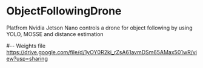 # ObjectFollowingDrone
 Platfrom Nvidia Jetson Nano controls a drone for object following by using YOLO, MOSSE and distance estimation

#-- Weights file
https://drive.google.com/file/d/1yOY0R2ki_rZsA61avmDSm65AMax501wR/view?usp=sharing
